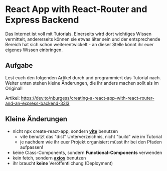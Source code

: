 # React App with React-Router and Express Backend 

Das Internet ist voll mit Tutorials. Einerseits wird dort wichtiges Wissen vermittelt, andererseits können sie etwas älter sein und der entsprechende Bereich hat sich schon weiterentwickelt - an dieser Stelle könnt ihr euer eigenes Wissen einbringen.

## Aufgabe

Lest euch den folgenden Artikel durch und programmiert das Tutorial nach. Weiter unten stehen kleine Änderungen, die ihr anders machen sollt als im Original!

Artikel: https://dev.to/nburgess/creating-a-react-app-with-react-router-and-an-express-backend-33l3

## Kleine Änderungen
* nicht npx create-react-app, sondern **[vite](https://vitejs.dev/guide/#scaffolding-your-first-vite-project)** benutzen
  * vite benutzt das "dist" Unterverzeichnis, nicht "build" wie im Tutorial
  * je nachdem wie ihr euer Projekt organisiert müsst ihr bei den Pfaden aufpassen!
* keine Class-Components, sondern **Functional-Components** verwenden
* kein fetch, sondern **[axios](https://axios-http.com/docs/intro)** benutzen
* ihr braucht **keine** Veröffentlichung (Deployment)
